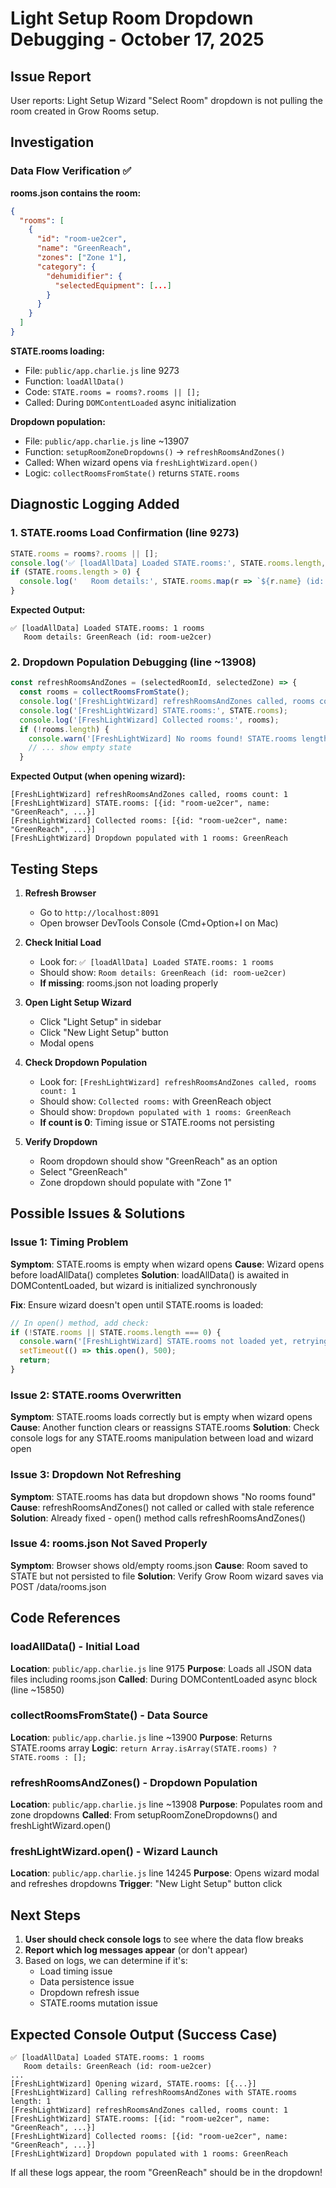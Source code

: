 # Light Setup Room Dropdown Debugging - October 17, 2025

## Issue Report
User reports: Light Setup Wizard "Select Room" dropdown is not pulling the room created in Grow Rooms setup.

## Investigation

### Data Flow Verification ✅

**rooms.json contains the room:**
```json
{
  "rooms": [
    {
      "id": "room-ue2cer",
      "name": "GreenReach",
      "zones": ["Zone 1"],
      "category": {
        "dehumidifier": {
          "selectedEquipment": [...]
        }
      }
    }
  ]
}
```

**STATE.rooms loading:**
- File: `public/app.charlie.js` line 9273
- Function: `loadAllData()`
- Code: `STATE.rooms = rooms?.rooms || [];`
- Called: During `DOMContentLoaded` async initialization

**Dropdown population:**
- File: `public/app.charlie.js` line ~13907
- Function: `setupRoomZoneDropdowns()` → `refreshRoomsAndZones()`
- Called: When wizard opens via `freshLightWizard.open()`
- Logic: `collectRoomsFromState()` returns `STATE.rooms`

## Diagnostic Logging Added

### 1. STATE.rooms Load Confirmation (line 9273)
```javascript
STATE.rooms = rooms?.rooms || [];
console.log('✅ [loadAllData] Loaded STATE.rooms:', STATE.rooms.length, 'rooms');
if (STATE.rooms.length > 0) {
  console.log('   Room details:', STATE.rooms.map(r => `${r.name} (id: ${r.id})`).join(', '));
}
```

**Expected Output:**
```
✅ [loadAllData] Loaded STATE.rooms: 1 rooms
   Room details: GreenReach (id: room-ue2cer)
```

### 2. Dropdown Population Debugging (line ~13908)
```javascript
const refreshRoomsAndZones = (selectedRoomId, selectedZone) => {
  const rooms = collectRoomsFromState();
  console.log('[FreshLightWizard] refreshRoomsAndZones called, rooms count:', rooms.length);
  console.log('[FreshLightWizard] STATE.rooms:', STATE.rooms);
  console.log('[FreshLightWizard] Collected rooms:', rooms);
  if (!rooms.length) {
    console.warn('[FreshLightWizard] No rooms found! STATE.rooms length:', STATE.rooms?.length);
    // ... show empty state
  }
```

**Expected Output (when opening wizard):**
```
[FreshLightWizard] refreshRoomsAndZones called, rooms count: 1
[FreshLightWizard] STATE.rooms: [{id: "room-ue2cer", name: "GreenReach", ...}]
[FreshLightWizard] Collected rooms: [{id: "room-ue2cer", name: "GreenReach", ...}]
[FreshLightWizard] Dropdown populated with 1 rooms: GreenReach
```

## Testing Steps

1. **Refresh Browser**
   - Go to `http://localhost:8091`
   - Open browser DevTools Console (Cmd+Option+I on Mac)

2. **Check Initial Load**
   - Look for: `✅ [loadAllData] Loaded STATE.rooms: 1 rooms`
   - Should show: `Room details: GreenReach (id: room-ue2cer)`
   - **If missing**: rooms.json not loading properly

3. **Open Light Setup Wizard**
   - Click "Light Setup" in sidebar
   - Click "New Light Setup" button
   - Modal opens

4. **Check Dropdown Population**
   - Look for: `[FreshLightWizard] refreshRoomsAndZones called, rooms count: 1`
   - Should show: `Collected rooms:` with GreenReach object
   - Should show: `Dropdown populated with 1 rooms: GreenReach`
   - **If count is 0**: Timing issue or STATE.rooms not persisting

5. **Verify Dropdown**
   - Room dropdown should show "GreenReach" as an option
   - Select "GreenReach"
   - Zone dropdown should populate with "Zone 1"

## Possible Issues & Solutions

### Issue 1: Timing Problem
**Symptom**: STATE.rooms is empty when wizard opens
**Cause**: Wizard opens before loadAllData() completes
**Solution**: loadAllData() is awaited in DOMContentLoaded, but wizard is initialized synchronously

**Fix**: Ensure wizard doesn't open until STATE.rooms is loaded:
```javascript
// In open() method, add check:
if (!STATE.rooms || STATE.rooms.length === 0) {
  console.warn('[FreshLightWizard] STATE.rooms not loaded yet, retrying...');
  setTimeout(() => this.open(), 500);
  return;
}
```

### Issue 2: STATE.rooms Overwritten
**Symptom**: STATE.rooms loads correctly but is empty when wizard opens
**Cause**: Another function clears or reassigns STATE.rooms
**Solution**: Check console logs for any STATE.rooms manipulation between load and wizard open

### Issue 3: Dropdown Not Refreshing
**Symptom**: STATE.rooms has data but dropdown shows "No rooms found"
**Cause**: refreshRoomsAndZones() not called or called with stale reference
**Solution**: Already fixed - open() method calls refreshRoomsAndZones()

### Issue 4: rooms.json Not Saved Properly
**Symptom**: Browser shows old/empty rooms.json
**Cause**: Room saved to STATE but not persisted to file
**Solution**: Verify Grow Room wizard saves via POST /data/rooms.json

## Code References

### loadAllData() - Initial Load
**Location**: `public/app.charlie.js` line 9175
**Purpose**: Loads all JSON data files including rooms.json
**Called**: During DOMContentLoaded async block (line ~15850)

### collectRoomsFromState() - Data Source
**Location**: `public/app.charlie.js` line ~13900
**Purpose**: Returns STATE.rooms array
**Logic**: `return Array.isArray(STATE.rooms) ? STATE.rooms : [];`

### refreshRoomsAndZones() - Dropdown Population
**Location**: `public/app.charlie.js` line ~13908
**Purpose**: Populates room and zone dropdowns
**Called**: From setupRoomZoneDropdowns() and freshLightWizard.open()

### freshLightWizard.open() - Wizard Launch
**Location**: `public/app.charlie.js` line 14245
**Purpose**: Opens wizard modal and refreshes dropdowns
**Trigger**: "New Light Setup" button click

## Next Steps

1. **User should check console logs** to see where the data flow breaks
2. **Report which log messages appear** (or don't appear)
3. Based on logs, we can determine if it's:
   - Load timing issue
   - Data persistence issue
   - Dropdown refresh issue
   - STATE.rooms mutation issue

## Expected Console Output (Success Case)

```
✅ [loadAllData] Loaded STATE.rooms: 1 rooms
   Room details: GreenReach (id: room-ue2cer)
...
[FreshLightWizard] Opening wizard, STATE.rooms: [{...}]
[FreshLightWizard] Calling refreshRoomsAndZones with STATE.rooms length: 1
[FreshLightWizard] refreshRoomsAndZones called, rooms count: 1
[FreshLightWizard] STATE.rooms: [{id: "room-ue2cer", name: "GreenReach", ...}]
[FreshLightWizard] Collected rooms: [{id: "room-ue2cer", name: "GreenReach", ...}]
[FreshLightWizard] Dropdown populated with 1 rooms: GreenReach
```

If all these logs appear, the room "GreenReach" should be in the dropdown!
